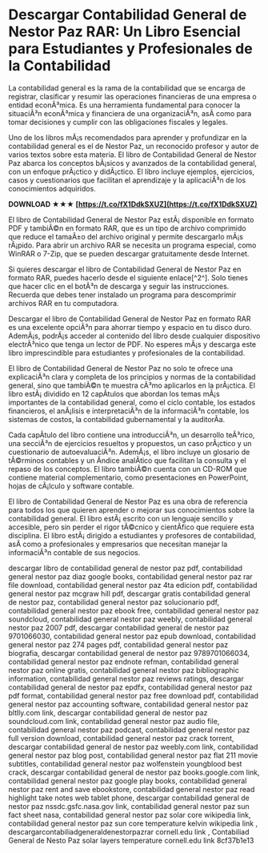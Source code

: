 # Descargar Contabilidad General de Nestor Paz RAR: Un Libro Esencial para Estudiantes y Profesionales de la Contabilidad
  
La contabilidad general es la rama de la contabilidad que se encarga de registrar, clasificar y resumir las operaciones financieras de una empresa o entidad econÃ³mica. Es una herramienta fundamental para conocer la situaciÃ³n econÃ³mica y financiera de una organizaciÃ³n, asÃ­ como para tomar decisiones y cumplir con las obligaciones fiscales y legales.
  
Uno de los libros mÃ¡s recomendados para aprender y profundizar en la contabilidad general es el de Nestor Paz, un reconocido profesor y autor de varios textos sobre esta materia. El libro de Contabilidad General de Nestor Paz abarca los conceptos bÃ¡sicos y avanzados de la contabilidad general, con un enfoque prÃ¡ctico y didÃ¡ctico. El libro incluye ejemplos, ejercicios, casos y cuestionarios que facilitan el aprendizaje y la aplicaciÃ³n de los conocimientos adquiridos.
 
**DOWNLOAD ★★★ [https://t.co/fX1DdkSXUZ](https://t.co/fX1DdkSXUZ)**


  
El libro de Contabilidad General de Nestor Paz estÃ¡ disponible en formato PDF y tambiÃ©n en formato RAR, que es un tipo de archivo comprimido que reduce el tamaÃ±o del archivo original y permite descargarlo mÃ¡s rÃ¡pido. Para abrir un archivo RAR se necesita un programa especial, como WinRAR o 7-Zip, que se pueden descargar gratuitamente desde Internet.
  
Si quieres descargar el libro de Contabilidad General de Nestor Paz en formato RAR, puedes hacerlo desde el siguiente enlace[^2^]. Solo tienes que hacer clic en el botÃ³n de descarga y seguir las instrucciones. Recuerda que debes tener instalado un programa para descomprimir archivos RAR en tu computadora.
  
Descargar el libro de Contabilidad General de Nestor Paz en formato RAR es una excelente opciÃ³n para ahorrar tiempo y espacio en tu disco duro. AdemÃ¡s, podrÃ¡s acceder al contenido del libro desde cualquier dispositivo electrÃ³nico que tenga un lector de PDF. No esperes mÃ¡s y descarga este libro imprescindible para estudiantes y profesionales de la contabilidad.
  
El libro de Contabilidad General de Nestor Paz no solo te ofrece una explicaciÃ³n clara y completa de los principios y normas de la contabilidad general, sino que tambiÃ©n te muestra cÃ³mo aplicarlos en la prÃ¡ctica. El libro estÃ¡ dividido en 12 capÃ­tulos que abordan los temas mÃ¡s importantes de la contabilidad general, como el ciclo contable, los estados financieros, el anÃ¡lisis e interpretaciÃ³n de la informaciÃ³n contable, los sistemas de costos, la contabilidad gubernamental y la auditorÃ­a.
  
Cada capÃ­tulo del libro contiene una introducciÃ³n, un desarrollo teÃ³rico, una secciÃ³n de ejercicios resueltos y propuestos, un caso prÃ¡ctico y un cuestionario de autoevaluaciÃ³n. AdemÃ¡s, el libro incluye un glosario de tÃ©rminos contables y un Ã­ndice analÃ­tico que facilitan la consulta y el repaso de los conceptos. El libro tambiÃ©n cuenta con un CD-ROM que contiene material complementario, como presentaciones en PowerPoint, hojas de cÃ¡lculo y software contable.
  
El libro de Contabilidad General de Nestor Paz es una obra de referencia para todos los que quieren aprender o mejorar sus conocimientos sobre la contabilidad general. El libro estÃ¡ escrito con un lenguaje sencillo y accesible, pero sin perder el rigor tÃ©cnico y cientÃ­fico que requiere esta disciplina. El libro estÃ¡ dirigido a estudiantes y profesores de contabilidad, asÃ­ como a profesionales y empresarios que necesitan manejar la informaciÃ³n contable de sus negocios.
 
descargar libro de contabilidad general de nestor paz pdf,  contabilidad general nestor paz diaz google books,  contabilidad general nestor paz rar file download,  contabilidad general nestor paz 4ta edicion pdf,  contabilidad general nestor paz mcgraw hill pdf,  descargar gratis contabilidad general de nestor paz,  contabilidad general nestor paz solucionario pdf,  contabilidad general nestor paz ebook free,  contabilidad general nestor paz soundcloud,  contabilidad general nestor paz weebly,  contabilidad general nestor paz 2007 pdf,  descargar contabilidad general de nestor paz 9701066030,  contabilidad general nestor paz epub download,  contabilidad general nestor paz 274 pages pdf,  contabilidad general nestor paz biografia,  descargar contabilidad general de nestor paz 9789701066034,  contabilidad general nestor paz endnote refman,  contabilidad general nestor paz online gratis,  contabilidad general nestor paz bibliographic information,  contabilidad general nestor paz reviews ratings,  descargar contabilidad general de nestor paz epdfx,  contabilidad general nestor paz pdf format,  contabilidad general nestor paz free download pdf,  contabilidad general nestor paz accounting software,  contabilidad general nestor paz bltlly.com link,  descargar contabilidad general de nestor paz soundcloud.com link,  contabilidad general nestor paz audio file,  contabilidad general nestor paz podcast,  contabilidad general nestor paz full version download,  contabilidad general nestor paz crack torrent,  descargar contabilidad general de nestor paz weebly.com link,  contabilidad general nestor paz blog post,  contabilidad general nestor paz flat 211 movie subtitles,  contabilidad general nestor paz wolfenstein youngblood best crack,  descargar contabilidad general de nestor paz books.google.com link,  contabilidad general nestor paz google play books,  contabilidad general nestor paz rent and save ebookstore,  contabilidad general nestor paz read highlight take notes web tablet phone,  descargar contabilidad general de nestor paz nssdc.gsfc.nasa.gov link,  contabilidad general nestor paz sun fact sheet nasa,  contabilidad general nestor paz solar core wikipedia link,  contabilidad general nestor paz sun core temperature kelvin wikipedia link ,  descargarcontabiliadgeneraldenestorpazrar cornell.edu link ,  Contabiliad General de Nesto Paz solar layers temperature cornell.edu link
 8cf37b1e13
 
